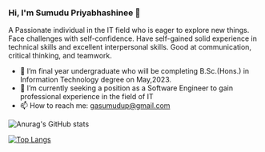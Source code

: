 ### Hi, I'm Sumudu Priyabhashinee 👋
 A Passionate individual in the IT field who is eager to explore new things. Face challenges with self-confidence. Have self-gained
solid experience in technical skills and excellent interpersonal skills. Good at communication, critical thinking, and teamwork.

- 🌱 I’m final year undergraduate who will be completing B.Sc.(Hons.) in Information Technology degree on May,2023.
- 🔭 I’m currently seeking a position as a Software Engineer to gain professional experience in the field of IT
- 📫 How to reach me: gasumudup@gmail.com 

<!-- [![Anurag's GitHub stats](https://github-readme-stats.vercel.app/api?username=SumuduPriyabhashinee&show_icons=true&theme=dark)](https://github.com/anuraghazra/github-readme-stats) -->

![Anurag's GitHub stats](https://github-readme-stats.vercel.app/api?username=SumuduPriyabhashinee&count_private=true&show_icons=true&theme=merko&hide=contribs,stars)

[![Top Langs](https://github-readme-stats.vercel.app/api/top-langs/?username=anuraghazra&hide=php&show_icons=true&theme=merko)](https://github.com/anuraghazra/github-readme-stats)
<!--


- 👯 I’m looking to collaborate on ...
- 🤔 I’m looking for help with ...
- 💬 Ask me about ...
- 😄 Pronouns: ...
- ⚡ Fun fact: ...
-->
